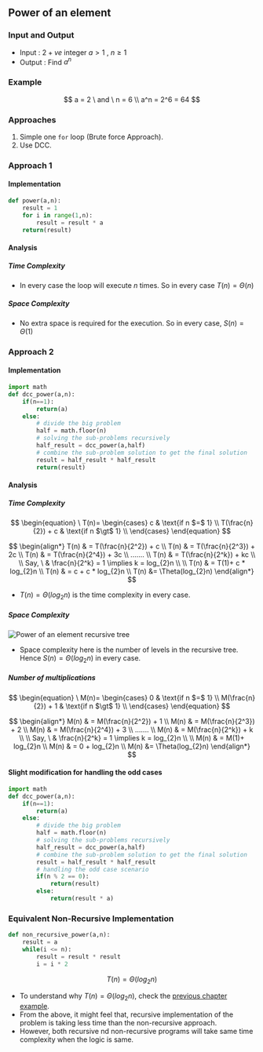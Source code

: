 ## Power of an element

### Input and Output
- Input : $2 +ve$ integer $a \gt 1 \ , \ n \geq 1$
- Output : Find $a^n$

### Example

$$
a = 2 \ and \ n = 6 \\
a^n = 2^6 = 64
$$

### Approaches
1. Simple one `for` loop (Brute force Approach).
2. Use DCC.

### Approach 1

#### Implementation

```python
def power(a,n):
    result = 1
    for i in range(1,n):
        result = result * a
    return(result)
```

#### Analysis

##### Time Complexity
- In every case the loop will execute $n$ times. So in every case $T(n) = \Theta(n)$

##### Space Complexity
- No extra space is required for the execution. So in every case, $S(n) = \Theta(1)$

### Approach 2

#### Implementation

```python
import math
def dcc_power(a,n):
    if(n==1):
        return(a)
    else:
        # divide the big problem
        half = math.floor(n)
        # solving the sub-problems recursively
        half_result = dcc_power(a,half)
        # combine the sub-problem solution to get the final solution
        result = half_result * half_result
        return(result)
```

#### Analysis

##### Time Complexity

$$
\begin{equation}
\ T(n)=
    \begin{cases}
        c & \text{if n $=$ 1} \\
        T(\frac{n}{2}) + c & \text{if n $\gt$ 1} \\
    \end{cases}
\end{equation}
$$

$$
\begin{align*}
T(n) & = T(\frac{n}{2^2}) + c \\
T(n) & = T(\frac{n}{2^3}) + 2c \\
T(n) & = T(\frac{n}{2^4}) + 3c \\
....... \\
T(n) & = T(\frac{n}{2^k}) + kc \\
\\
Say, \ & \frac{n}{2^k} = 1  \implies k = log_{2}n \\
\\
T(n) & = T(1)+ c * log_{2}n \\
T(n) & = c + c * log_{2}n \\
T(n) &= \Theta(log_{2}n)
\end{align*}
$$

- $T(n) = \Theta(log_{2}n)$ is the time complexity in every case.

##### Space Complexity

![Power of an element recursive tree]()

- Space complexity here is the number of levels in the recursive tree. Hence $S(n) = \Theta(log_{2}n)$ in every case.

##### Number of multiplications

$$
\begin{equation}
\ M(n)=
    \begin{cases}
        0 & \text{if n $=$ 1} \\
        M(\frac{n}{2}) + 1 & \text{if n $\gt$ 1} \\
    \end{cases}
\end{equation}
$$

$$
\begin{align*}
M(n) & = M(\frac{n}{2^2}) + 1 \\
M(n) & = M(\frac{n}{2^3}) + 2 \\
M(n) & = M(\frac{n}{2^4}) + 3 \\
....... \\
M(n) & = M(\frac{n}{2^k}) + k \\
\\
Say, \ & \frac{n}{2^k} = 1  \implies k = log_{2}n \\
\\
M(n) & = M(1)+ log_{2}n \\
M(n) & = 0 + log_{2}n \\
M(n) &= \Theta(log_{2}n)
\end{align*}
$$

#### Slight modification for handling the odd cases
```python
import math
def dcc_power(a,n):
    if(n==1):
        return(a)
    else:
        # divide the big problem
        half = math.floor(n)
        # solving the sub-problems recursively
        half_result = dcc_power(a,half)
        # combine the sub-problem solution to get the final solution
        result = half_result * half_result
        # handling the odd case scenario
        if(n % 2 == 0):
            return(result)
        else:
            return(result * a)
```

### Equivalent Non-Recursive Implementation

```python
def non_recursive_power(a,n):
    result = a
    while(i <= n):
        result = result * result
        i = i * 2
```

$$
T(n) = \Theta(log_{2}n)
$$
- To understand why $T(n) = \Theta(log_{2}n)$, check the [previous chapter example]().
- From the above, it might feel that, recursive implementation of the problem is taking less time than the non-recursive approach.
- However, both recursive nd non-recursive programs will take same time complexity when the logic is same. 